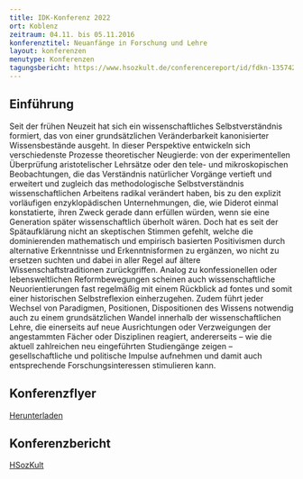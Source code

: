 ```yaml
---
title: IDK-Konferenz 2022
ort: Koblenz
zeitraum: 04.11. bis 05.11.2016
konferenztitel: Neuanfänge in Forschung und Lehre
layout: konferenzen
menutype: Konferenzen
tagungsbericht: https://www.hsozkult.de/conferencereport/id/fdkn-135742
---
```


## Einführung
Seit der frühen Neuzeit hat sich ein wissenschaftliches Selbstverständnis formiert, das
von einer grundsätzlichen Veränderbarkeit kanonisierter Wissensbestände ausgeht.
In dieser Perspektive entwickeln sich verschiedenste Prozesse theoretischer Neugierde:
von der experimentellen Überprüfung aristotelischer Lehrsätze oder den tele- und
mikroskopischen Beobachtungen, die das Verständnis natürlicher Vorgänge vertieft und
erweitert und zugleich das methodologische Selbstverständnis wissenschaftlichen
Arbeitens radikal verändert haben, bis zu den explizit vorläufigen enzyklopädischen
Unternehmungen, die, wie Diderot einmal konstatierte, ihren Zweck gerade dann
erfüllen würden, wenn sie eine Generation später wissenschaftlich überholt wären.
Doch hat es seit der Spätaufklärung nicht an skeptischen Stimmen gefehlt, welche die
dominierenden mathematisch und empirisch basierten Positivismen durch alternative
Erkenntnisse und Erkenntnisformen zu ergänzen, wo nicht zu ersetzen suchten und
dabei in aller Regel auf ältere Wissenschaftstraditionen zurückgriffen. Analog zu konfessionellen
oder lebensweltlichen Reformbewegungen scheinen auch wissenschaftliche
Neuorientierungen fast regelmäßig mit einem Rückblick ad fontes und somit einer
historischen Selbstreflexion einherzugehen. Zudem führt jeder Wechsel von Paradigmen,
Positionen, Dispositionen des Wissens notwendig auch zu einem grundsätzlichen
Wandel innerhalb der wissenschaftlichen Lehre, die einerseits auf neue Ausrichtungen
oder Verzweigungen der angestammten Fächer oder Disziplinen reagiert, andererseits
– wie die aktuell zahlreichen neu eingeführten Studiengänge zeigen – gesellschaftliche
und politische Impulse aufnehmen und damit auch entsprechende Forschungsinteressen
stimulieren kann.

## Konferenzflyer

[Herunterladen](/downloads/idk2022konferenz.pdf)

## Konferenzbericht

[HSozKult](https://www.hsozkult.de/conferencereport/id/fdkn-135742)
